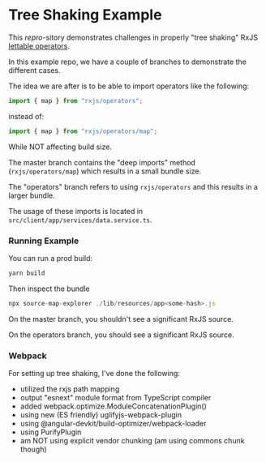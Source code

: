 # Tree Shaking Example

This _repro_-sitory demonstrates challenges in properly "tree shaking" RxJS [lettable operators](https://github.com/ReactiveX/rxjs/blob/master/doc/lettable-operators.md).

In this example repo, we have a couple of branches to demonstrate the different cases.

The idea we are after is to be able to import operators like the following:

```js
import { map } from "rxjs/operators";
```

instead of:

```js
import { map } from "rxjs/operators/map";
```

While NOT affecting build size.

The master branch contains the "deep imports" method (`rxjs/operators/map`) which results in a small bundle size.

The "operators" branch refers to using `rxjs/operators` and this results in a larger bundle.

The usage of these imports is located in `src/client/app/services/data.service.ts`.

### Running Example

You can run a prod build:

```js
yarn build
```

Then inspect the bundle

```js
npx source-map-explorer ./lib/resources/app<some-hash>.js
```

On the master branch, you shouldn't see a significant RxJS source.

On the operators branch, you should see a significant RxJS source.

### Webpack

For setting up tree shaking, I've done the following:

* utilized the rxjs path mapping
* output "esnext" module format from TypeScript compiler
* added webpack.optimize.ModuleConcatenationPlugin()
* using new (ES friendly) uglifyjs-webpack-plugin
* using @angular-devkit/build-optimizer/webpack-loader
* using PurifyPlugin
* am NOT using explicit vendor chunking (am using commons chunk though)
